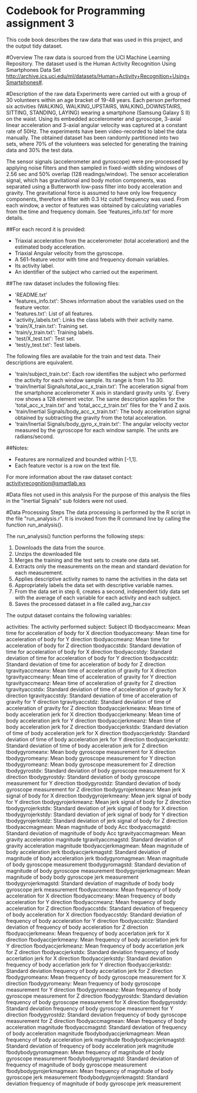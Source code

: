# Codebook for Programming assignment 3
This code book describes the raw data that was used in this project, and the output tidy dataset.

#Overview
The raw data is sourced from the UCI Machine Learning Repository. The dataset used is the Human Activity Recognition Using Smartphones Data Set http://archive.ics.uci.edu/ml/datasets/Human+Activity+Recognition+Using+Smartphones#.

#Description of the raw data
Experiments were carried out with a group of 30 volunteers within an age bracket of 19-48 years. Each person performed six activities (WALKING, WALKING_UPSTAIRS, WALKING_DOWNSTAIRS, SITTING, STANDING, LAYING) wearing a smartphone (Samsung Galaxy S II) on the waist. Using its embedded accelerometer and gyroscope, 3-axial linear acceleration and 3-axial angular velocity was captured at a constant rate of 50Hz. The experiments have been video-recorded to label the data manually. The obtained dataset has been randomly partitioned into two sets, where 70% of the volunteers was selected for generating the training data and 30% the test data. 

The sensor signals (accelerometer and gyroscope) were pre-processed by applying noise filters and then sampled in fixed-width sliding windows of 2.56 sec and 50% overlap (128 readings/window). The sensor acceleration signal, which has gravitational and body motion components, was separated using a Butterworth low-pass filter into body acceleration and gravity. The gravitational force is assumed to have only low frequency components, therefore a filter with 0.3 Hz cutoff frequency was used. From each window, a vector of features was obtained by calculating variables from the time and frequency domain. See 'features_info.txt' for more details. 

##For each record it is provided:
- Triaxial acceleration from the accelerometer (total acceleration) and the estimated body acceleration.
- Triaxial Angular velocity from the gyroscope. 
- A 561-feature vector with time and frequency domain variables. 
- Its activity label. 
- An identifier of the subject who carried out the experiment.

##The raw dataset includes the following files:
- 'README.txt'
- 'features_info.txt': Shows information about the variables used on the feature vector.
- 'features.txt': List of all features.
- 'activity_labels.txt': Links the class labels with their activity name.
- 'train/X_train.txt': Training set.
- 'train/y_train.txt': Training labels.
- 'test/X_test.txt': Test set.
- 'test/y_test.txt': Test labels.

The following files are available for the train and test data. Their descriptions are equivalent. 
- 'train/subject_train.txt': Each row identifies the subject who performed the activity for each window sample. Its range is from 1 to 30. 
- 'train/Inertial Signals/total_acc_x_train.txt': The acceleration signal from the smartphone accelerometer X axis in standard gravity units 'g'. Every row shows a 128 element vector. The same description applies for the 'total_acc_x_train.txt' and 'total_acc_z_train.txt' files for the Y and Z axis. 
- 'train/Inertial Signals/body_acc_x_train.txt': The body acceleration signal obtained by subtracting the gravity from the total acceleration. 
- 'train/Inertial Signals/body_gyro_x_train.txt': The angular velocity vector measured by the gyroscope for each window sample. The units are radians/second. 

##Notes: 
- Features are normalized and bounded within [-1,1].
- Each feature vector is a row on the text file.

For more information about the raw dataset contact: activityrecognition@smartlab.ws

#Data files not used in this analysis
For the purpose of this analysis the files in the "Inertial Signals" sub folders were not used.

#Data Processing Steps
The data processing is performed by the R script in the file "run_analysis.r". It is invoked from the R command line by calling the function run_analysis().

The run_analysis() function performs the following steps:
1. Downloads the data from the source.
2. Unzips the downloaded file
3. Merges the training and the test sets to create one data set.
4. Extracts only the measurements on the mean and standard deviation for each measurement.
5. Applies descriptive activity names to name the activities in the data set
6. Appropriately labels the data set with descriptive variable names.
7. From the data set in step 6, creates a second, independent tidy data set with the average of each variable for each activity and each subject.
8. Saves the processed dataset in a file called avg_har.csv

The output dataset contains the following variables:

activities: The activity performed
subject: Subject ID
tbodyaccmeanx: Mean time for acceleration of body for X direction
tbodyaccmeany: Mean time for acceleration of body for Y direction
tbodyaccmeanz: Mean time for acceleration of body for Z direction
tbodyaccstdx: Standard deviation of time for acceleration of body for X direction
tbodyaccstdy: Standard deviation of time for acceleration of body for Y direction
tbodyaccstdz: Standard deviation of time for acceleration of body for Z direction
tgravityaccmeanx: Mean time of acceleration of gravity for X direction
tgravityaccmeany: Mean time of acceleration of gravity for Y direction
tgravityaccmeanz: Mean time of acceleration of gravity for Z direction
tgravityaccstdx: Standard deviation of time of acceleration of gravity for X direction
tgravityaccstdy: Standard deviation of time of acceleration of gravity for Y direction
tgravityaccstdz: Standard deviation of time of acceleration of gravity for Z direction
tbodyaccjerkmeanx: Mean time of body acceleration jerk for X direction
tbodyaccjerkmeany: Mean time of body acceleration jerk for Y direction
tbodyaccjerkmeanz: Mean time of body acceleration jerk for Z direction
tbodyaccjerkstdx: Standard deviation of time of body acceleration jerk for X direction
tbodyaccjerkstdy: Standard deviation of time of body acceleration jerk for Y direction
tbodyaccjerkstdz: Standard deviation of time of body acceleration jerk for Z direction
tbodygyromeanx: Mean body gyroscope measurement for X direction
tbodygyromeany: Mean body gyroscope measurement for Y direction
tbodygyromeanz: Mean body gyroscope measurement for Z direction
tbodygyrostdx: Standard deviation of body gyroscope measurement for X direction
tbodygyrostdy: Standard deviation of body gyroscope measurement for Y direction
tbodygyrostdz: Standard deviation of body gyroscope measurement for Z direction
tbodygyrojerkmeanx: Mean jerk signal of body for X direction
tbodygyrojerkmeany: Mean jerk signal of body for Y direction
tbodygyrojerkmeanz: Mean jerk signal of body for Z direction
tbodygyrojerkstdx: Standard deviation of jerk signal of body for X direction
tbodygyrojerkstdy: Standard deviation of jerk signal of body for Y direction
tbodygyrojerkstdz: Standard deviation of jerk signal of body for Z direction
tbodyaccmagmean: Mean magnitude of body Acc
tbodyaccmagstd: Standard deviation of magnitude of body Acc
tgravityaccmagmean: Mean gravity acceleration magnitude
tgravityaccmagstd: Standard deviation of gravity acceleration magnitude
tbodyaccjerkmagmean: Mean magnitude of body acceleration jerk
tbodyaccjerkmagstd: Standard deviation of magnitude of body acceleration jerk
tbodygyromagmean: Mean magnitude of body gyroscope measurement
tbodygyromagstd: Standard deviation of magnitude of body gyroscope measurement
tbodygyrojerkmagmean: Mean magnitude of body body gyroscope jerk measurement
tbodygyrojerkmagstd: Standard deviation of magnitude of body body gyroscope jerk measurement
fbodyaccmeanx: Mean frequency of body acceleration for X direction
fbodyaccmeany: Mean frequency of body acceleration for Y direction
fbodyaccmeanz: Mean frequency of body acceleration for Z direction
fbodyaccstdx: Standard deviation of frequency of body acceleration for X direction
fbodyaccstdy: Standard deviation of frequency of body acceleration for Y direction
fbodyaccstdz: Standard deviation of frequency of body acceleration for Z direction
fbodyaccjerkmeanx: Mean frequency of body accerlation jerk for X direction
fbodyaccjerkmeany: Mean frequency of body accerlation jerk for Y direction
fbodyaccjerkmeanz: Mean frequency of body accerlation jerk for Z direction
fbodyaccjerkstdx: Standard deviation frequency of body accerlation jerk for X direction
fbodyaccjerkstdy: Standard deviation frequency of body accerlation jerk for Y direction
fbodyaccjerkstdz: Standard deviation frequency of body accerlation jerk for Z direction
fbodygyromeanx: Mean frequency of body gyroscope measurement for X direction
fbodygyromeany: Mean frequency of body gyroscope measurement for Y direction
fbodygyromeanz: Mean frequency of body gyroscope measurement for Z direction
fbodygyrostdx: Standard deviation frequency of body gyroscope measurement for X direction
fbodygyrostdy: Standard deviation frequency of body gyroscope measurement for Y direction
fbodygyrostdz: Standard deviation frequency of body gyroscope measurement for Z direction
fbodyaccmagmean: Mean frequency of body acceleration magnitude
fbodyaccmagstd: Standard deviation of frequency of body acceleration magnitude
fbodybodyaccjerkmagmean: Mean frequency of body acceleration jerk magnitude
fbodybodyaccjerkmagstd: Standard deviation of frequency of body acceleration jerk magnitude
fbodybodygyromagmean: Mean frequency of magnitude of body gyroscope measurement
fbodybodygyromagstd: Standard deviation of frequency of magnitude of body gyroscope measurement
fbodybodygyrojerkmagmean: Mean frequency of magnitude of body gyroscope jerk measurement
fbodybodygyrojerkmagstd: Standard deviation frequency of magnitude of body gyroscope jerk measurement


